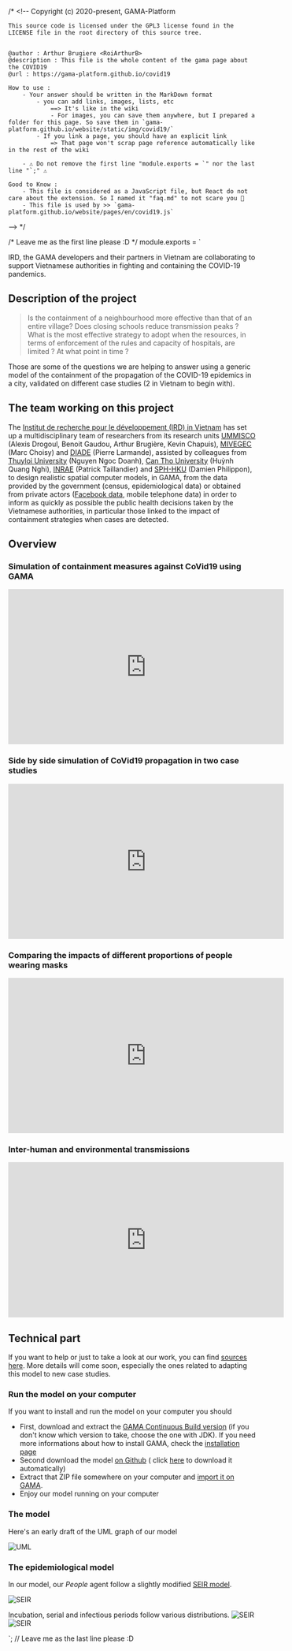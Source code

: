 /* <!--
	Copyright (c) 2020-present, GAMA-Platform

	This source code is licensed under the GPL3 license found in the
	LICENSE file in the root directory of this source tree.


	@author : Arthur Brugiere <RoiArthurB>
	@description : This file is the whole content of the gama page about the COVID19
	@url : https://gama-platform.github.io/covid19

	How to use :
		- Your answer should be written in the MarkDown format 
			- you can add links, images, lists, etc 
				==> It's like in the wiki
				- For images, you can save them anywhere, but I prepared a folder for this page. So save them in `gama-platform.github.io/website/static/img/covid19/`
			- If you link a page, you should have an explicit link
				=> That page won't scrap page reference automatically like in the rest of the wiki

		- ⚠️ Do not remove the first line "module.exports = `" nor the last line "`;" ⚠️

	Good to Know : 
		- This file is considered as a JavaScript file, but React do not care about the extension. So I named it "faq.md" to not scare you 🐻
		- This file is used by >> `gama-platform.github.io/website/pages/en/covid19.js`

--> */

/* Leave me as the first line please :D */ module.exports = `

IRD, the GAMA developers and their partners in Vietnam are collaborating to support Vietnamese authorities in fighting and containing the COVID-19 pandemics. 

## Description of the project

> Is the containment of a neighbourhood more effective than that of an entire village? Does closing schools reduce transmission peaks ? What is the most effective strategy to adopt when the resources, in terms of enforcement of the rules and capacity of hospitals, are limited ? At what point in time ? 

Those are some of the questions we are helping to answer using a generic model of the containment of the propagation of the COVID-19 epidemics in a city, validated on different case studies (2 in Vietnam to begin with).

## The team working on this project 

The [Institut de recherche pour le développement (IRD) in Vietnam](https://en-vietnam.ird.fr/) has set up a multidisciplinary team of researchers from its research units [UMMISCO](https://www.ummisco.fr/) (Alexis Drogoul, Benoit Gaudou, Arthur Brugière, Kevin Chapuis), [MIVEGEC](https://www.mivegec.ird.fr/en/) (Marc Choisy) and [DIADE](https://diade.ird.fr/en) (Pierre Larmande), assisted by colleagues from [Thuyloi University](http://en.tlu.edu.vn/) (Nguyen Ngoc Doanh), [Can Tho University](https://en.ctu.edu.vn/) (Huỳnh Quang Nghi), [INRAE](https://www.inrae.fr/en) (Patrick Taillandier) and [SPH-HKU](https://sph.hku.hk/en/) (Damien Philippon), to design realistic spatial computer models, in GAMA, from the data provided by the government (census, epidemiological data) or obtained from private actors ([Facebook data](https://dataforgood.fb.com/), mobile telephone data) in order to inform as quickly as possible the public health decisions taken by the Vietnamese authorities, in particular those linked to the impact of containment strategies when cases are detected.

## Overview

### Simulation of containment measures against CoVid19 using GAMA

<iframe width="560" height="315" src="https://www.youtube.com/embed/4AxIPHSZZkQ" frameborder="0" allow="accelerometer; autoplay; encrypted-media; gyroscope; picture-in-picture" allowfullscreen></iframe>

### Side by side simulation of CoVid19 propagation in two case studies

<iframe width="560" height="315" src="https://www.youtube.com/embed/PxFljiGkXrc" frameborder="0" allow="accelerometer; autoplay; encrypted-media; gyroscope; picture-in-picture" allowfullscreen></iframe>

### Comparing the impacts of different proportions of people wearing masks

<iframe width="560" height="315" src="https://www.youtube.com/embed/FYehyECkoh4" frameborder="0" allow="accelerometer; autoplay; encrypted-media; gyroscope; picture-in-picture" allowfullscreen></iframe>

### Inter-human and environmental transmissions

<iframe width="560" height="315" src="https://www.youtube.com/embed/wmgx5FlAxFE" frameborder="0" allow="accelerometer; autoplay; encrypted-media; gyroscope; picture-in-picture" allowfullscreen></iframe>

## Technical part

If you want to help or just to take a look at our work, you can find [sources here](https://github.com/WARMTeam/CoVid19). More details will come soon, especially the ones related to adapting this model to new case studies.

### Run the model on your computer

If you want to install and run the model on your computer you should 

- First, download and extract the [GAMA Continuous Build version](https://github.com/gama-platform/gama/releases/tag/continuous) (if you don't know which version to take, choose the one with JDK). If you need more informations about how to install GAMA, check the [installation page](https://gama-platform.github.io/wiki/Installation)
- Second download the model [on Github](https://github.com/WARMTeam/CoVid19) ( click [here](https://github.com/WARMTeam/CoVid19/archive/master.zip) to download it automatically)
- Extract that ZIP file somewhere on your computer and [import it on GAMA](https://gama-platform.github.io/wiki/ImportingModels).
- Enjoy our model running on your computer

### The model 

Here's an early draft of the UML graph of our model

![UML](/img/covid19/general-uml.png)

### The epidemiological model

In our model, our _People_ agent follow a slightly modified [SEIR model](https://en.wikipedia.org/wiki/Compartmental_models_in_epidemiology#The_SEIR_model).

![SEIR](/img/covid19/Epidemic-model-agent.png)

Incubation, serial and infectious periods follow various distributions.
![SEIR](/img/covid19/IncubationPeriod.png)
![SEIR](/img/covid19/Serial-Infectious-Distribution.png)


`; // Leave me as the last line please :D
